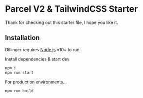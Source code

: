 # Parcel V2 & TailwindCSS Starter

Thank for checking out this starter file, I hope you like it.

## Installation

Dillinger requires [Node.js](https://nodejs.org/) v10+ to run.

Install dependencies & start dev

```sh
npm i
npm run start
```

For production environments...

```sh
npm run build
```
